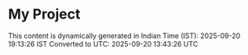 # My Project

This content is dynamically generated in Indian Time (IST): 2025-09-20 19:13:26 IST
Converted to UTC: 2025-09-20 13:43:26 UTC
